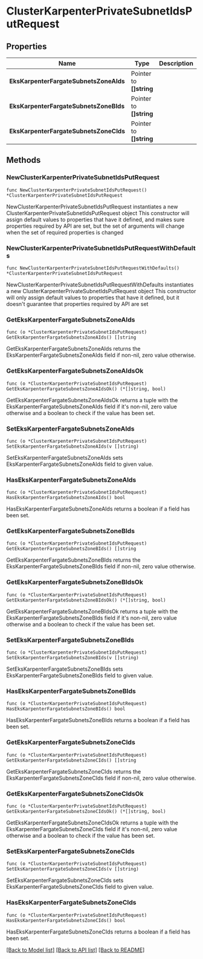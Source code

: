 # ClusterKarpenterPrivateSubnetIdsPutRequest

## Properties

Name | Type | Description | Notes
------------ | ------------- | ------------- | -------------
**EksKarpenterFargateSubnetsZoneAIds** | Pointer to **[]string** |  | [optional] 
**EksKarpenterFargateSubnetsZoneBIds** | Pointer to **[]string** |  | [optional] 
**EksKarpenterFargateSubnetsZoneCIds** | Pointer to **[]string** |  | [optional] 

## Methods

### NewClusterKarpenterPrivateSubnetIdsPutRequest

`func NewClusterKarpenterPrivateSubnetIdsPutRequest() *ClusterKarpenterPrivateSubnetIdsPutRequest`

NewClusterKarpenterPrivateSubnetIdsPutRequest instantiates a new ClusterKarpenterPrivateSubnetIdsPutRequest object
This constructor will assign default values to properties that have it defined,
and makes sure properties required by API are set, but the set of arguments
will change when the set of required properties is changed

### NewClusterKarpenterPrivateSubnetIdsPutRequestWithDefaults

`func NewClusterKarpenterPrivateSubnetIdsPutRequestWithDefaults() *ClusterKarpenterPrivateSubnetIdsPutRequest`

NewClusterKarpenterPrivateSubnetIdsPutRequestWithDefaults instantiates a new ClusterKarpenterPrivateSubnetIdsPutRequest object
This constructor will only assign default values to properties that have it defined,
but it doesn't guarantee that properties required by API are set

### GetEksKarpenterFargateSubnetsZoneAIds

`func (o *ClusterKarpenterPrivateSubnetIdsPutRequest) GetEksKarpenterFargateSubnetsZoneAIds() []string`

GetEksKarpenterFargateSubnetsZoneAIds returns the EksKarpenterFargateSubnetsZoneAIds field if non-nil, zero value otherwise.

### GetEksKarpenterFargateSubnetsZoneAIdsOk

`func (o *ClusterKarpenterPrivateSubnetIdsPutRequest) GetEksKarpenterFargateSubnetsZoneAIdsOk() (*[]string, bool)`

GetEksKarpenterFargateSubnetsZoneAIdsOk returns a tuple with the EksKarpenterFargateSubnetsZoneAIds field if it's non-nil, zero value otherwise
and a boolean to check if the value has been set.

### SetEksKarpenterFargateSubnetsZoneAIds

`func (o *ClusterKarpenterPrivateSubnetIdsPutRequest) SetEksKarpenterFargateSubnetsZoneAIds(v []string)`

SetEksKarpenterFargateSubnetsZoneAIds sets EksKarpenterFargateSubnetsZoneAIds field to given value.

### HasEksKarpenterFargateSubnetsZoneAIds

`func (o *ClusterKarpenterPrivateSubnetIdsPutRequest) HasEksKarpenterFargateSubnetsZoneAIds() bool`

HasEksKarpenterFargateSubnetsZoneAIds returns a boolean if a field has been set.

### GetEksKarpenterFargateSubnetsZoneBIds

`func (o *ClusterKarpenterPrivateSubnetIdsPutRequest) GetEksKarpenterFargateSubnetsZoneBIds() []string`

GetEksKarpenterFargateSubnetsZoneBIds returns the EksKarpenterFargateSubnetsZoneBIds field if non-nil, zero value otherwise.

### GetEksKarpenterFargateSubnetsZoneBIdsOk

`func (o *ClusterKarpenterPrivateSubnetIdsPutRequest) GetEksKarpenterFargateSubnetsZoneBIdsOk() (*[]string, bool)`

GetEksKarpenterFargateSubnetsZoneBIdsOk returns a tuple with the EksKarpenterFargateSubnetsZoneBIds field if it's non-nil, zero value otherwise
and a boolean to check if the value has been set.

### SetEksKarpenterFargateSubnetsZoneBIds

`func (o *ClusterKarpenterPrivateSubnetIdsPutRequest) SetEksKarpenterFargateSubnetsZoneBIds(v []string)`

SetEksKarpenterFargateSubnetsZoneBIds sets EksKarpenterFargateSubnetsZoneBIds field to given value.

### HasEksKarpenterFargateSubnetsZoneBIds

`func (o *ClusterKarpenterPrivateSubnetIdsPutRequest) HasEksKarpenterFargateSubnetsZoneBIds() bool`

HasEksKarpenterFargateSubnetsZoneBIds returns a boolean if a field has been set.

### GetEksKarpenterFargateSubnetsZoneCIds

`func (o *ClusterKarpenterPrivateSubnetIdsPutRequest) GetEksKarpenterFargateSubnetsZoneCIds() []string`

GetEksKarpenterFargateSubnetsZoneCIds returns the EksKarpenterFargateSubnetsZoneCIds field if non-nil, zero value otherwise.

### GetEksKarpenterFargateSubnetsZoneCIdsOk

`func (o *ClusterKarpenterPrivateSubnetIdsPutRequest) GetEksKarpenterFargateSubnetsZoneCIdsOk() (*[]string, bool)`

GetEksKarpenterFargateSubnetsZoneCIdsOk returns a tuple with the EksKarpenterFargateSubnetsZoneCIds field if it's non-nil, zero value otherwise
and a boolean to check if the value has been set.

### SetEksKarpenterFargateSubnetsZoneCIds

`func (o *ClusterKarpenterPrivateSubnetIdsPutRequest) SetEksKarpenterFargateSubnetsZoneCIds(v []string)`

SetEksKarpenterFargateSubnetsZoneCIds sets EksKarpenterFargateSubnetsZoneCIds field to given value.

### HasEksKarpenterFargateSubnetsZoneCIds

`func (o *ClusterKarpenterPrivateSubnetIdsPutRequest) HasEksKarpenterFargateSubnetsZoneCIds() bool`

HasEksKarpenterFargateSubnetsZoneCIds returns a boolean if a field has been set.


[[Back to Model list]](../README.md#documentation-for-models) [[Back to API list]](../README.md#documentation-for-api-endpoints) [[Back to README]](../README.md)


